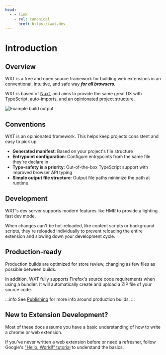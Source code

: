 ```yaml
---
head:
  - - link
    - rel: canonical
      href: https://wxt.dev
---
```


# Introduction

## Overview

WXT is a free and open source framework for building web extensions in an conventional, intuitive, and safe way **_for all browsers_**.

WXT is based of [Nuxt](https://nuxt.com), and aims to provide the same great DX with TypeScript, auto-imports, and an opinionated project structure.

![Example build output](../../assets/cli-output.png)

## Conventions

WXT is an opinionated framework. This helps keep projects consistent and easy to pick up.

- **Generated manifest**: Based on your project's file structure
- **Entrypoint configuration**: Configure entrypoints from the same file they're declare in
- **Type-safety is a priority**: Out-of-the-box TypeScript support with improved browser API typing
- **Simple output file structure**: Output file paths minimize the path at runtime

## Development

WXT's dev server supports modern features like HMR to provide a lighting fast dev mode.

When changes can't be hot-reloaded, like content scripts or background scripts, they're reloaded individually to prevent reloading the entire extension and slowing down your development cycle.

## Production-ready

Production builds are optimized for store review, changing as few files as possible between builds.

In addition, WXT fully supports Firefox's source code requirements when using a bundler. It will automatically create and upload a ZIP file of your source code.

:::info
See [Publishing](./publishing) for more info around production builds.
:::

## New to Extension Development?

Most of these docs assume you have a basic understanding of how to write a chrome or web extension.

If you've never written a web extension before or need a refresher, follow Google's ["Hello, World!" tutorial](https://developer.chrome.com/docs/extensions/get-started/tutorial/hello-world) to understand the basics.
